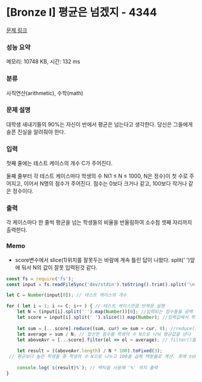 # [Bronze I] 평균은 넘겠지 - 4344 

[문제 링크](https://www.acmicpc.net/problem/4344) 

### 성능 요약

메모리: 10748 KB, 시간: 132 ms

### 분류

사칙연산(arithmetic), 수학(math)

### 문제 설명

<p>대학생 새내기들의 90%는 자신이 반에서 평균은 넘는다고 생각한다. 당신은 그들에게 슬픈 진실을 알려줘야 한다.</p>

### 입력 

 <p>첫째 줄에는 테스트 케이스의 개수 C가 주어진다.</p>

<p>둘째 줄부터 각 테스트 케이스마다 학생의 수 N(1 ≤ N ≤ 1000, N은 정수)이 첫 수로 주어지고, 이어서 N명의 점수가 주어진다. 점수는 0보다 크거나 같고, 100보다 작거나 같은 정수이다.</p>

### 출력 

 <p>각 케이스마다 한 줄씩 평균을 넘는 학생들의 비율을 반올림하여 소수점 셋째 자리까지 출력한다.</p>

### Memo
- score변수에서 slice(1)위치를 잘못두는 바람에 계속 틀린 답이 나왔다. split(' ')앞에 둬서 N의 값이 잘못 입력된것 같다.

```javascript
const fs = require('fs');
const input = fs.readFileSync('dev/stdin').toString().trim().split('\n');

let C = Number(input[0]); // 테스트 케이스의 개수

for ( let i = 1; i <= C; i++ ) { // 테스트 케이스만큼 반복문 실행
	let N = (input[i].split(' ').map(Number))[0]; //입력되는 점수들을 공백 기준으로 나누고 인덱스0 값을 학생의 수 N으로 사용
	let score = input[i].split(' ').slice(1).map(Number); //입력값에서 학생 수를 나타내는 인덱스0 값을 slice로 제거하고 나머지 요소들 점수로 사용
	
	let sum = [...score].reduce((sum, cur) => sum + cur, 0); //reduce()를 사용해 모든 점수 합산
	let average = sum / N; // 합산한 점수를 학생의 수 N으로 나눠 평균값을 낸다
	let aboveAvr = [...score].filter(el => el > average); // filter()를 사용해 평균보다 점수가 높은 요소들만 다시 배열
	
	let result = ((aboveAvr.length) / N * 100).toFixed(3); 
 // 평균보다 높은 학생을 총 학생의 수 N으로 나누고 100을 곱해 백분율로 계산. 후에 toFixed를 사용해 소수점 셋째짜리까지 표기
	
	console.log(`${result}%`); // 백틱을 사용해 '%' 까지 출력
}
```
